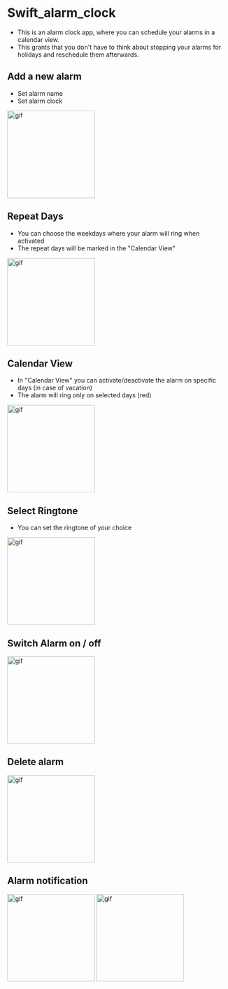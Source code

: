 # Swift_alarm_clock
* This is an alarm clock app, where you can schedule your alarms in a calendar view.  
* This grants that you don't have to think about stopping your alarms for holidays and reschedule them afterwards.

## Add a new alarm
* Set alarm name
* Set alarm clock
<img src="images/work_name_time.gif" alt="gif" width="200"/>

## Repeat Days
* You can choose the weekdays where your alarm will ring when activated
* The repeat days will be marked in the "Calendar View"
<img src="images/work_repeat_days.gif" alt="gif" width="200"/>

## Calendar View
* In "Calendar View" you can activate/deactivate the alarm on specific days (in case of vacation)
* The alarm will ring only on selected days (red) 
<img src="images/work_calendar.gif" alt="gif" width="200"/>

## Select Ringtone
* You can set the ringtone of your choice
<img src="images/work_ringtone.gif" alt="gif" width="200"/>

## Switch Alarm on / off
<img src="images/on_off.gif" alt="gif" width="200"/>

## Delete alarm
<img src="images/delete.gif" alt="gif" width="200"/>

## Alarm notification
<p align="left">
<img src="images/home_screen.gif" alt="gif" width="200"/>
<img src="images/lock_screen.gif" alt="gif" width="200"/>
</p>
